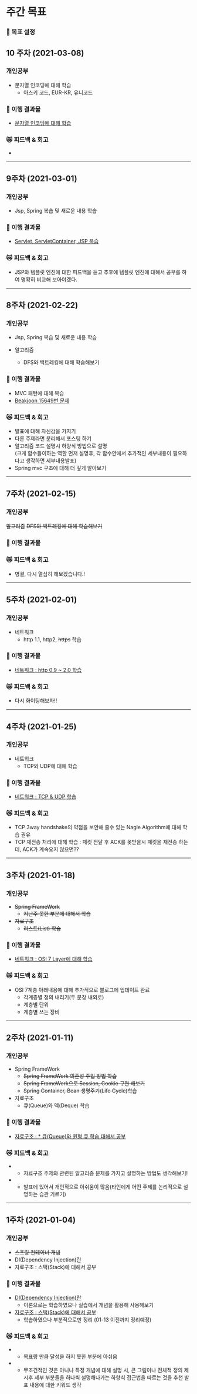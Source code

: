 # 주간 목표
### :running: 목표 설정

## **10 주차** (2021-03-08)

### 개인공부
  * 문자열 인코딩에 대해 학습
    - 아스키 코드, EUR-KR, 유니코드

### :punch: 이행 결과물
  - [문자열 인코딩에 대해 학습](https://jaehong2.github.io/pt-10-1)
### :crying_cat_face: 피드백 & 회고
  -
------------------------------------------------------

## **9주차** (2021-03-01)

### 개인공부
  *  Jsp, Spring 복습 및 새로운 내용 학습 

### :punch: 이행 결과물
  - [Servlet, ServletContainer, JSP 복습](https://jaehong2.github.io/pt-9-2)
### :crying_cat_face: 피드백 & 회고
  - JSP와 템플릿 엔진에 대한 피드백을 듣고 추후에 템플릿 엔진에 대해서 공부를 하여 명확히 비교해 보아야겠다.
------------------------------------------------------
## **8주차** (2021-02-22)

### 개인공부
  * Jsp, Spring 복습 및 새로운 내용 학습 
  
  * 알고리즘 
    * DFS와 백트레킹에 대해 학습해보기

### :punch: 이행 결과물
  - MVC 패턴에 대해 복습
  - [Beakjoon 15649번 문제](https://jaehong2.github.io/pt-8)
### :crying_cat_face: 피드백 & 회고
  - 발표에 대해 자신감을 가지기
  - 다른 주제라면 분리해서 포스팅 하기 
  - 알고리즘 코드 설명시 하양식 방법으로 설명  
  (크게 함수들이하는 역할 먼저 설명후, 각 함수안에서 추가적인 세부내용이 필요하다고 생각하면 세부내용발표)
  - Spring mvc 구조에 대해 더 깊게 알아보기
------------------------------------------------------

## **7주차** (2021-02-15)

### 개인공부
  ~~알고리즘~~ 
    ~~DFS와 백트레킹에 대해 학습해보기~~

### :punch: 이행 결과물

### :crying_cat_face: 피드백 & 회고
  - 병결, 다시 열심히 해보겠습니다.!
------------------------------------------------------

## **5주차** (2021-02-01)

### 개인공부
  * 네트워크
    * http 1.1, http2, ~~https~~ 학습

### :punch: 이행 결과물
- [네트워크 : http 0.9 ~ 2.0 학습](https://jaehong2.github.io/pt-5)
### :crying_cat_face: 피드백 & 회고
  -  다시 화이팅해보자!!
------------------------------------------------------ 

## **4주차** (2021-01-25)

### 개인공부
  * 네트워크
    * TCP와 UDP에 대해 학습

### :punch: 이행 결과물
- [네트워크 : TCP & UDP 학습](https://jaehong2.github.io/pt-4) 
### :crying_cat_face: 피드백 & 회고
  - TCP 3way handshake의 약점을 보안해 줄수 있는 Nagle Algorithm에 대해 학습 권유
  - TCP 재전송 처리에 대해 학습 : 패킷 전달 후 ACK를 못받을시 패킷을 재전송 하는데, ACK가 계속오지 않으면?? 
------------------------------------------------------ 

## **3주차** (2021-01-18)

### 개인공부
  * ~~Spring FrameWork~~
    *  ~~지난주 못한 부분에 대해서 학습~~
  * ~~자료구조~~
    *  ~~리스트(List) 학습~~

### :punch: 이행 결과물
- [네트워크 : OSI 7 Layer에 대해 학습](https://jaehong2.github.io/pt-3)
### :crying_cat_face: 피드백 & 회고
- OSI 7계층 아래내용에 대해 추가적으로 블로그에 업데이트 완료
  * 각계층별 정의 내리기(두 문장 내외로)
  * 계층별 단위
  * 계층별 쓰는 장비
------------------------------------------------------ 
## **2주차** (2021-01-11)

### 개인공부
  * Spring FrameWork
    * ~~Spring FrameWork 의존성 주입 방법 학습~~
    * ~~Spring FrameWork으로 Session, Cookie 구현 해보기~~
    * ~~Spring Container, Bean 생명주기(Life Cycle)학습~~
  * 자료구조 
    * 큐(Queue)와 덱(Deque) 학습

### :punch: 이행 결과물
- [자료구조 : * 큐(Queue)와 원형 큐 학습 대해서 공부](https://jaehong2.github.io/pt-2)
### :crying_cat_face: 피드백 & 회고
- * 자료구조 주제와 관련된 알고리즘 문제를 가지고 설명하는 방법도 생각해보기!
- * 발표에 있어서 개인적으로 아쉬움이 많음(타인에게 어떤 주제를 논리적으로 설명하는 습관 기르기)

------------------------------------------------------ 
## **1주차** (2021-01-04)

### 개인공부
  * ~~스프링 컨테이너 개념~~
  * DI(Dependency Injection)란
  * 자료구조 : 스택(Stack)에 대해서 공부

### :punch: 이행 결과물
- [DI(Dependency Injection)란](https://jaehong2.github.io/pt-1/)
    - 이론으로는 학습하였으나 실습에서 개념을 활용해 사용해보기
- [자료구조 : 스택(Stack)에 대해서 공부](https://jaehong2.github.io/pt-1)
    - 학습하였으나 부분적으로만 정리 (01-13 이전까지 정리예정)    

### :crying_cat_face: 피드백 & 회고
- * 목표량 만큼 달성을 하지 못한 부분에 아쉬움 
- * 무조건적인 것은 아니나 특정 개념에 대해 설명 시, 
    큰 그림이나 전체적 정의 제시후 세부 부분들을 하나씩 설명해나가는 하향식 접근법을 따르는 것을 추천
    발표 내용에 대한 키워드 생각
